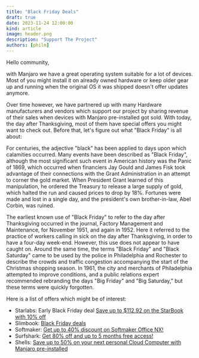 ```yaml
---
title: "Black Friday Deals"
draft: true
date: 2023-11-24 12:00:00
kind: article
image: header.png
description: "Support The Project"
authors: [philm]
---
```

Hello community,

with Manjaro we have a great operating system suitable for a lot of devices. Most of you might install it on already owned hardware or keep older gear up and running when the original OS it was shipped doesn't offer updates anymore.

Over time however, we have partnered up with many Hardware manufacturers and vendors which support our project by sharing revenue of their sales when devices with Manjaro pre-installed got sold. With today, the day after Thanksgiving, most of them have special offers you might want to check out. Before that, let's figure out what "Black Friday" is all about:

For centuries, the adjective "black" has been applied to days upon which calamities occurred. Many events have been described as "Black Friday", although the most significant such event in American history was the Panic of 1869, which occurred when financiers Jay Gould and James Fisk took advantage of their connections with the Grant Administration in an attempt to corner the gold market. When President Grant learned of this manipulation, he ordered the Treasury to release a large supply of gold, which halted the run and caused prices to drop by 18%. Fortunes were made and lost in a single day, and the president's own brother-in-law, Abel Corbin, was ruined.

The earliest known use of "Black Friday" to refer to the day after Thanksgiving occurred in the journal, Factory Management and Maintenance, for November 1951, and again in 1952. Here it referred to the practice of workers calling in sick on the day after Thanksgiving, in order to have a four-day week-end. However, this use does not appear to have caught on. Around the same time, the terms "Black Friday" and "Black Saturday" came to be used by the police in Philadelphia and Rochester to describe the crowds and traffic congestion accompanying the start of the Christmas shopping season. In 1961, the city and merchants of Philadelphia attempted to improve conditions, and a public relations expert recommended rebranding the days "Big Friday" and "Big Saturday,” but these terms were quickly forgotten.

Here is a list of offers which might be of interest:

* Starlabs: Early Black Friday deal <a href="https://starlabs.systems/pages/starbook?partner=manjaro">Save up to $112.92 on the StarBook with 10% off</a>
* Slimbook: <a href="https://slimbook.com/en/blog/news-1/post/black-friday-and-new-releases-368">Black Friday deals</a>
* Softmaker: <a href="https://softmaker.com/go/manjaro">Get up to 40% discount on Softmaker Office NX!</a>
* Surfshark: <a href="https://get.surfshark.net/aff_c?offer_id=6&amp;aff_id=14558">Get 80% off and up to 5 months free access!</a>
* Shells: <a href="https://www.shells.com/l/en-US/manjaro">Save up to 50% on your next personal Cloud Computer with Manjaro pre-installed</a>

